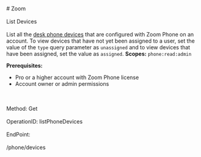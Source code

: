 <br>#     Zoom</br>
<br>List Devices</br>
<br>List all the [desk phone devices](https://support.zoom.us/hc/en-us/articles/360021119092) that are configured with Zoom Phone on an account. To view devices that have not yet been assigned to a user, set the value of the `type` query parameter as `unassigned` and to view devices that have been assigned, set the value as `assigned`.
**Scopes:** `phone:read:admin`
 
**Prerequisites:**
* Pro or a higher account with Zoom Phone license
* Account owner or admin permissions
</br>
<br>Method: Get</br>
<br>OperationID: listPhoneDevices</br>
<br>EndPoint:</br>
<br>/phone/devices</br>
